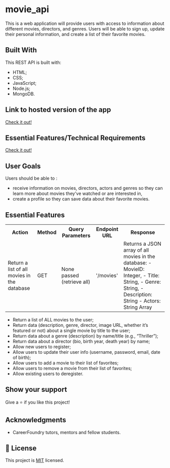 # movie_api

This is a web application will provide users with access to information about different movies, directors, and genres. Users will be able to sign up, update their personal information, and create a list of their favorite movies.

## Built With

This REST API is built with: 

- HTML;
- CSS;
- JavaScript;
- Node.js;
- MongoDB.

## Link to hosted version of the app
<a href="https://lynnflix.herokuapp.com/" target="_blank"> Check it out!</a>

## Essential Features/Technical Requirements
<a href="https://lynnflix.herokuapp.com/" target="_blank"> Check it out!</a>


## User Goals
Users should be able to :
- receive information on movies, directors, actors and genres so they can learn more about movies they’ve watched or are interested in,
- create a profile so they can save data about their favorite movies.


## Essential Features

 <table>
   <tr>
       <th>Action</th>
       <th>Method</th>
       <th>Query Parameters</th>
       <th>Endpoint URL</th>
       <th>Response</th>
   </tr>
      <tr>
          <td>Return a list of all movies in the database</td>
          <td>GET</td>
          <td>None passed (retrieve all)</td>
          <td>'/movies'</td>
          <td>Returns a JSON array of all movies in the database:
                  - MovieID: Integer,
                  - Title: String,
                  - Genre: String,
                  - Description: String
                  - Actors: String Array 
          </td>
      </tr>
   </table>       

- Return a list of ALL movies to the user;
- Return data (description, genre, director, image URL, whether it’s featured or not) about a
single movie by title to the user;
- Return data about a genre (description) by name/title (e.g., “Thriller”);
- Return data about a director (bio, birth year, death year) by name;
- Allow new users to register;
- Allow users to update their user info (username, password, email, date of birth);
- Allow users to add a movie to their list of favorites;
- Allow users to remove a movie from their list of favorites;
- Allow existing users to deregister.

## Show your support

Give a ⭐️ if you like this project!

## Acknowledgments

- CareerFoundry tutors, mentors and fellow students.

## 📝 License

This project is [MIT](./LICENSE) licensed.
